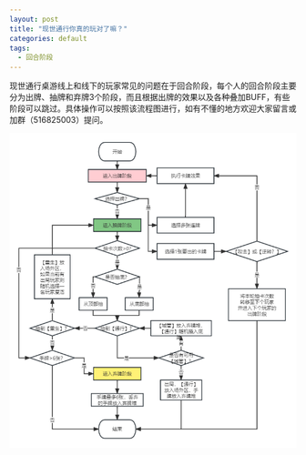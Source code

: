 ```yaml
---
layout: post
title: "现世通行你真的玩对了嘛？"
categories: default
tags:
  - 回合阶段
---
```



现世通行桌游线上和线下的玩家常见的问题在于回合阶段，每个人的回合阶段主要分为出牌、抽牌和弃牌3个阶段，而且根据出牌的效果以及各种叠加BUFF，有些阶段可以跳过。具体操作可以按照该流程图进行，如有不懂的地方欢迎大家留言或加群（516825003）提问。


<img src="/img/xstx/xstx-stage.png"/>

